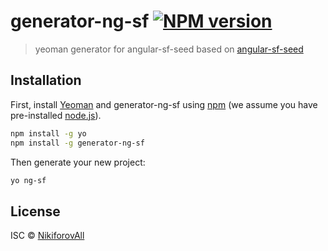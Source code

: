 # generator-ng-sf [![NPM version][npm-image]][npm-url]
> yeoman generator for angular-sf-seed based on [angular-sf-seed](https://github.com/vladborsh/angular-sf-seed)

## Installation

First, install [Yeoman](http://yeoman.io) and generator-ng-sf using [npm](https://www.npmjs.com/) (we assume you have pre-installed [node.js](https://nodejs.org/)).

```bash
npm install -g yo
npm install -g generator-ng-sf
```

Then generate your new project:

```bash
yo ng-sf
```
## License

ISC © [NikiforovAll]()


[npm-image]: https://badge.fury.io/js/generator-ng-sf.svg
[npm-url]: https://www.npmjs.com/package/generator-ng-sf
